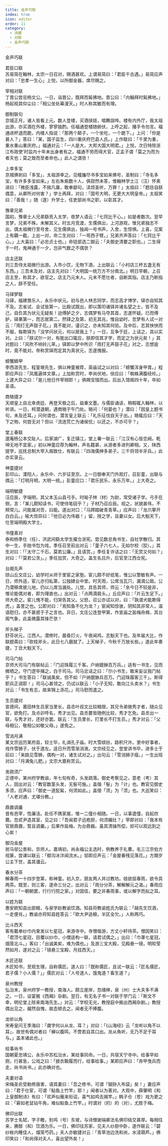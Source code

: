 ```yaml
---
title: 金声巧联
index: true
icon: editor
order: 11
category:
  - 诗藏
  - 对联
  - 金声巧联
---
```


金声巧联  

君臣口联  
苏易简在翰林，太宗一日召对，赐酒甚欢。上谓易简曰：「君臣千古遇。」易简应声对曰：「忠孝一生心」上悦，以所御金器，席尽赐之。  

宰相对联  
丁晋公尝忌杨文公。一日，诣晋公，既拜而髯拂地。晋公曰：「内翰拜时髯拂地。」杨起视其仰尘曰：「相公坐处幕漫天。」时人称其敏而有理。  

御制联句  
京城正月，诸人皆看上元。数人登楼，买酒挟妓，唱舞諠哗。楼有内外厅，我太祖出游，亦买酒在外楼，寥寥独酌。任福通登楼随俯伏，上呼之起，播手令勿言。福通进杯退而跪，内楼人指说：「那两个颠子，一个坐吃，一个跪下。」上问：「你是甚人？」答曰：「某，国子监生，四川重庆府巴县人氏。」上作联曰：「千里为重，重水重山重庆府。」福通对云：「一人是大，大邦大国大明君。」上悦，次日特除浙江布政使’时监内十年未出身者有之，福通不劳而得大官，正孟子谓「莫之为而为者天也；莫之致而至者命也。」此人之谓欤！  

上幸多宝  
京城佛剎曰「多宝」，太祖游幸之。见幢旛尽书多宝如来佛号，圣制曰：「寺名多宝，有许多多宝如来。」左右朱紫数十人，俱寂然未答，惟翰林学土江（汪）怀素进曰：「微臣浅露，不揣凡庸，敢奉鄙句，渎烦圣听，万罪！」太祖曰：「题目自朕偶意，从卿所对何害？」学士再拜，对曰：「国号大明，无更大大明皇帝。」太祖笑曰：「善哉！」随（遂）升学士，任吏部尚书之职，以彰其才。  

豫章兄弟  
国初，豫章士人兄弟繇贡入太学，夜梦人语云：「七窍比干心。」如是者数次。翌早言梦，兄弟不殊，未解其义。时五月竞渡，生儒俱出，上河游观，惟兄弟独志不出。偶太祖微行至号舍，见生儒俱出，独闻一号书声，入舍，生惊惧。上喜，见案上有藕一截，上出一对，命二生对曰：「一弯西子臂。」兄弟齐声答曰：「七窍比干心。」上大喜曰：「必忠贞士也。」命铨部选二御云：「夫御史清要之职也。」二生得于一时，鬼神通于一夕，岂非气数之不偶欤？  

店主还联  
刘三吾侍太祖微行出游。入市小饮，无物下酒，上出联云：「小村店三杯五盏无有东西。」三吾未及对，店主先对曰：「大明国一统万方不分南北。」明日早朝，上召店主至，称其才，欲官之。店主乃元末人。元末不愿仕者，自断其指。店主乃断指之人，辞不受任。  

马铎梦联  
马铎，福建畏乐人，永乐中状元。初与邑人林志同学，而志高才博学，铎亦自知其不及。志省试、会试皆第一，比殿试既出，即以策叩诸铎并诸名望之士，皆不及己，自负其为状元无疑矣！迨傅胪之夕，志偶梦有马夺其首，志遂怀疑。已而傅胪，铎果第一，而志居第二。然铎之及第，初无其兆，惟自幼时，忽梦有人试一对云：「雨打无声鼓子花。」竟不能对，谨识之，亦未知其何验。及中后，志其怏怏而不服，每欺铎为「没学问状元，何以居我上？」一日，互争于廷，上诘之，具以实对。上曰：「朕试尔一对，有能出口辄应，朕即信其才学，而定之为状元矣！」其对题曰：「风吹不响铃儿草。」铎即以梦中所识「雨打无声鼓子花」对之，志想逾时，竟不能对。帝称赏铎而定其为真状元，志遂愧服。  

螃蟹鳞甲  
李西涯先生、程篁墩先生，俱以神童被荐，英庙试之以对曰：「螃蟹浑身甲胄。」程即应声曰：「凤凰遍体文章。」上加称赏时，李尚伏地，徐应曰：「蜘蛛满腹经纶。」上遂大异之曰：「是儿他日作宰相耶！」俱赐宝镪而出。后出入馆阁四十年，卒如圣语。  

商辂捷才  
天顺皇上自北幸虏廷、再登天极之后，益重文墨。与儒臣诵读，稍暇辄入翰林，以听讲。一日，柯潜退朝，遇商辂于午门处。辂问：「何晏也？」潜曰：「因皇上题书句，未及还耳。」问何谓也，潜言皇上联云：「礼乐征伐自天子出。」辂辄应曰：「天下之物，何尝无对？但以『流连荒亡为诸侯忧』以还之，不亦可乎？」  

堂上春联  
邃庵杨公本交趾人。后家湖广，复迁镇江，堂上署一联云：「江汉有心皆恋阙。乾坤无地不宜家。」初以神童应荐为翰林，声名籍甚，从游者多进列卿相。又，陕西提学，巡抚总制大宰入阁致仕，有联云：「四海儒绅多弟子。三千将领半牙兵。」此亦实录云。  

神童捷对  
彭印山，溧阳人，永乐中、六岁征至京。上一日御奉天门外观灯，召彭童，出联与偶云：「灯明月明，大明一统。」彭童应口：「君乐民乐，永乐万年。」上大奇之。  

端明敏捷  
汪应辰，字端明，其父本玉山县弓手。时喻子林（材）为尉，常受诸子学。弓手在侧，言：「某儿颇知读书，可使侍笔砚乎？」子材乃召应辰。视之，状貌甚伟，不颊常儿。问能属对否，曰能。遂出对口：「马蹄踏破青青草。」应声曰：「龙爪拏开白白云。」喻大惊异曰：「他日必为伟器！」留，授之学，且妻以女。后大魁天下，仕至端明殿大学士。  

书僮善对  
泰和杨季仕（任），洪武间繇太学生擢佥浙宪。尝见数总角书生，自社学散归。其中一生，手抛书包为戏，季任召至前出对云：「童子六七人，无如尔校（狡）。」其生对曰：「「太守二千石，莫若公廉。」且请赏。」季任复诈诘之曰：「无赏又何如？」对曰：「『莫若公贪」。」季任加赏，大奇之。盖生名吕升，后官至江西佥宪。  

台阁先声  
琼山丘文庄公，幼学时从师于里宦之家塾。宦儿颇不好纸笔，惟公以警敏有声。一日，师外适，宦儿亦归私第，公独肄业中堂。时天雨，公席当瓦穴，漏滴公肩。公乃潜移席彼儿地，仍以儿席当漏处。儿觉，具告其师，师云：「余今日不较是非，惟论能偶对者，即为理直也。」出对云：「点两滴肩头。」丘应声曰：「片云生足下。」师大奇之。宦儿愧不能，归哭告其父。父怒，召公亦试以对，曰：「孰谓犬能欺得虎。」盖詈之也。公即对曰：「焉知鱼不化为龙？」宦闻知惊骇，阴知其非常人，温语慰归，亦不甚惑于子之言也。异日，文庄公连登甲第，作宣庙之盐梅舟楫，其台阁气象，此盖微露其锋芒欤！  

斧头梯子  
舒芬状元，江西人。潜修时，晨昏灯火，午夜闻鸡，志魁天下也。及年届大比，作联题斋曰：「砍桂斧头，此日七八磨就了。上天梯子，今秋千万放长些。」遂此年奏捷，丁丑大魁天下。  

司马门帖  
京师大司马门有联帖云：「门迎珠履三千客。户纳貔貅百万兵。」适有一书生，见而微哂之。守门逻卒捕之，白于司马。司马忿诘之曰：「尔小书生，敢来妄议我门帖乎？」书生答曰：「联诚美矣，但不如『户纳貔貅兵百万。门迎珠履客三千」。斯得职兵正调耶！」司马心甚领之，仍试以联云：「小子无知，敢向江头卖水？」书生对云：「书生有志，故来锦上添花。」司马慰而遣之。  

生员捷对  
宣德间，莆田林生员家当里长，县丞叶叔文比较粮限，其兄令弟做秀才者，随众见官，欲免打。及点卯呼名，秀才出见。县丞要皆随例比较，秀才乞免。县丞出一联，与秀才对，还好亦罢。联云：「生员里长，打里长不打生员。」秀才对云：「父母相公，敬相公如敬父母。」遂免之。  

雪消月满  
某文宗巡历某府县，较士毕，礼谒孔子庙。时大雪缤纷，路积尺许。里中好事者，戏作雪狮子，伏于道左。适日升而雪渐消液。文宗经见之，登堂讲书毕，进多士于前曰：「来路见雪狮，偶构一对，诸生试对之。」出句云：「雪消狮子瘦。」一生出班对曰：「月满兔儿肥。」文宗大嘉称赏云。  

发疏须广  
正德中，某州府学教谕，年七旬有奇，头发疏落。御史考察见之，意老（考）其人，因出对云：「教官数茎头发，无髻可施。」盖偕「髻」为「计」也。教官见御史多须，应声曰：「御史一道髭髯，何须如此。」盖借「须」为「须」也。大巡笑曰：「人老对通，尤堪分教。」  

鼎鼐调羹  
昔有邑宰，性廉洁。赴任不携家属，惟一二僮仆相随。一日，以事遣僮，自起炊爨。忽贰尹造其室，见之曰：「吾闻君子远庖厨，何须媚灶？」宰即对曰：「我本有官居鼎鼐，暂且调羹。」后果作盐梅，为台鼎器。虽其清操所偿，抑可以观远到之心矣！  

御沟金屋  
驸马邬公景和，京师人。嘉靖初，尚永福公主选时，例教养于礼曹。毛三江宗伯方视篆，尝课以联云：「御沟冰泮闻流水。」邬即应声云：「金屋春残见落花。」方期岁公主下世，盖其谶云。  

春水分茶  
解春雨一十四岁登第，称神童。初入京，朋友两人并过教坊。妓欲屈春雨，欲令具两茶。既至，则三客，遂命三分之，出对云：「雨分分茶，解解解元之渴。」春雨应声曰：「一朝朝罢，行行行院之家。」对固佳，要之非春雨事，或以解字而拟之耳。  

以姓为联  
惠安欧知县出部粮，与泉学赵教谕饮酒。知县将教谕姓氏为联云：「越先生饮酒，一走便肖。」教谕亦将知县姓答云：「欧大尹追粮，半区全欠。」人称两巧。  

比斗西天  
客有戴单纱巾内束发以七星冠，来游寺中。寺僧偕游，方丈小轩待茶。僧因笑曰：「君顶七星冠，目覆以纱巾，小僧适构一联，请君试偶之。」出曰：「巾罩七星冠，烟笼北斗。」客曰：「出诚美矣，难为偶也。」及游三宝大殿，见殿悬一镜，明皎莹然如月，遂对之云：「镜悬三宝殿，月挂西天。」  

木匠还联  
木匠知书，至观生理，自称儒匠。道人曰：「既称儒匠，且试一联云：「匠名儒匠，君子儒？小人儒？」」儒匠对云：「人号道人，饿鬼道？畜生道？」  

泉州教授  
弘治末，泉州府学一教授，南海人。颇立崖岸，忽缙绅，泉（州）士大夫多不满之。一日，设宴搬《西厢》杂剧。翌日，有无名子书一对联于学门云：「斯文不幸，明伦堂上除来南海先生。」对云：「学校无光，教授庭中搬出西厢杂剧。」教授偶出见之，赧然自愧，故态顿去之，闻者无不捧腹。  

龙听以角  
宋寿皇问王季海曰：「聋字何以从龙、耳？」对曰：「《山海经》云「龙听以角不以耳」，故世有偶对者曰「蝉以腹鸣，不啻若自其口出。龙从角听，无乃不足于耳与。」盖本诸此也。」  

给事尚书  
国朝夏忠靖公，永乐中苏松治水，某给事同命。一日，共宿天宁寺中。给事早如厕，行甚急，公戏之曰：「披衣靸履而行，给事给事。」某即应声曰：「弃甲曳兵而走，尚书尚书。」此亦确对也。  

夫妻对语  
宋梅圣俞受勅修唐害，语其妻曰：「吾之修书，可谓「猢狲入布袋」矣！」妻应声曰：「君于仕宦，可谓『鲇鱼上竹竿』耶！」闻者以为善对。大观中，薛肇明《和上皇御制诗》有曰：「欢声似雁来衔诏，喜气如鸡去揭竿。」韩子仓（苍）戏为更之曰：「窘如老鼠钻牛角，难似鲇鱼上竹竿。」时谓对（的）的（对），尤胜于梅。  

佛印出联  
苏学士名轼，字子瞻，别鸡（号）东坡，与诗僧谢端卿法名佛印结交甚厚。每相往来，赓醇（和）饮酒为乐。一日，佛印往苏家，见夫人纱厨中卧，遂作联云：「碧纱帐内睡佳人，熘笼芍药。」夫人亦敏捷对云：「青草池边洗和尚，水浸葫芦。」佛印笑曰：「和尚得对夫人，喜出望外矣！」  
